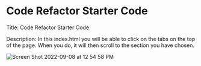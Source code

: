 # Code Refactor Starter Code

Title: Code Refactor Starter Code

Description:
In this index.html you will be able to click on the tabs on the top of the page. When you do, it will then scroll to the section you have chosen.

![Screen Shot 2022-09-08 at 12 54 58 PM](https://user-images.githubusercontent.com/109110372/189203777-77f26a26-72db-4fb6-869d-0431b3301f63.png)
